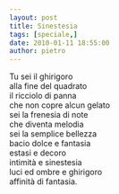 ```yaml
---
layout: post
title: Sinestesia
tags: [speciale,]
date: 2010-01-11 18:55:00
author: pietro
---
```

Tu sei il ghirigoro<br/>alla fine del quadrato<br/>il ricciolo di panna<br/>che non copre alcun gelato<br/>sei la frenesia di note<br/>che diventa melodia<br/>sei la semplice bellezza<br/>bacio dolce e fantasia<br/>estasi e decoro<br/>intimità e sinestesia<br/>luci ed ombre e ghirigoro<br/>affinità di fantasia.
